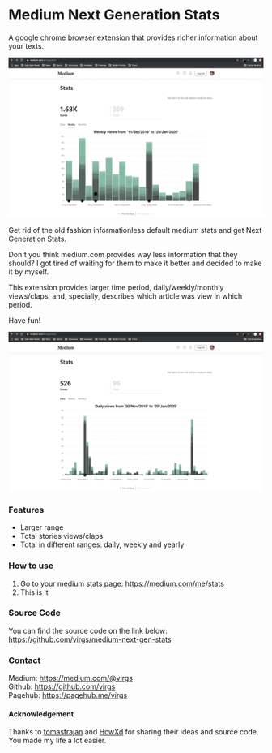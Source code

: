 # Medium Next Generation Stats

A [google chrome browser extension](https://chrome.google.com/webstore/detail/medium-next-generation-st/fhopcbdfcaleefngfpglahlpfhagendo) that provides richer information about your texts.  

![weeklyScreenshot](images/medium-next-gen-snapshot-weekly.png)  

Get rid of the old fashion informationless default medium stats and get Next Generation Stats.

Don't you think medium.com provides way less information that they should?
I got tired of waiting for them to make it better and decided to make it by myself.

This extension provides larger time period, daily/weekly/monthly views/claps, and, specially, describes which article was view in which period.

Have fun!

![dailyScreenshot](images/medium-next-gen-snapshot-daily.png)

### Features

-  Larger range
-  Total stories views/claps
-  Total in different ranges: daily, weekly and yearly

### How to use
1. Go to your medium stats page: https://medium.com/me/stats
1. This is it


### Source Code
You can find the source code on the link below: 
https://github.com/virgs/medium-next-gen-stats

### Contact
Medium: https://medium.com/@virgs  
Github: https://github.com/virgs  
Pagehub: https://pagehub.me/virgs  

#### Acknowledgement
Thanks to [tomastrajan](https://github.com/tomastrajan/medium-enhanced-stats) and [HcwXd](https://github.com/HcwXd/better-medium-stats) for sharing their ideas and source code.   
You made my life a lot easier.


